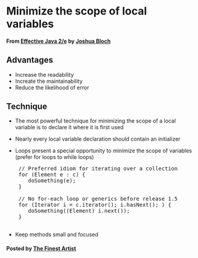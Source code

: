 # Minimize the scope of local variables

#### From <u>[Effective Java 2/e](https://books.google.co.kr/books/about/Effective_Java.html?id=ka2VUBqHiWkC&hl=en)</u> by <u>[Joshua Bloch](https://en.wikipedia.org/wiki/Joshua_Bloch)</u>

## Advantages
* Increase the readability
* Increate the maintainability
* Reduce the likelihood of error

## Technique
* The most powerful technique for minimizing the scope of a local variable is to declare it where it is first used
* Nearly every local variable declaration should contain an initializer
* Loops present a special opportunity to minimize the scope of variables (prefer for loops to while loops)
   <pre class="prettyprint">
   // Preferred idiom for iterating over a collection
   for (Element e : c) {
      doSomething(e);
   }

   // No for-each loop or generics before release 1.5
   for (Iterator i = c.iterator(); i.hasNext(); ) {
      doSomething((Element) i.next());
   }
   </pre>
   
* Keep methods small and focused

#### Posted by <u>[The Finest Artist](http://thefinestartist.com)</u>
